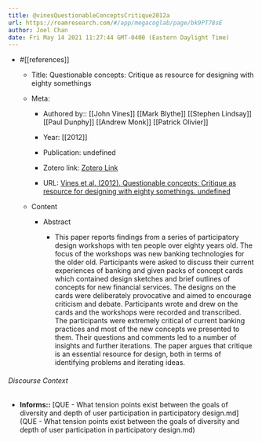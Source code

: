 ```yaml
---
title: @vinesQuestionableConceptsCritique2012a
url: https://roamresearch.com/#/app/megacoglab/page/bk9PT78sE
author: Joel Chan
date: Fri May 14 2021 11:27:44 GMT-0400 (Eastern Daylight Time)
---
```


- #[[references]]

    - Title: Questionable concepts: Critique as resource for designing with eighty somethings

    - Meta:

        - Authored by:: [[John Vines]] [[Mark Blythe]] [[Stephen Lindsay]] [[Paul Dunphy]] [[Andrew Monk]] [[Patrick Olivier]]

        - Year: [[2012]]

        - Publication: undefined

        - Zotero link: [Zotero Link](zotero://select/items/7_WBGHHZM6)

        - URL: [Vines et al. (2012). Questionable concepts: Critique as resource for designing with eighty somethings. undefined](https://doi.org/10.1145/2207676.2208567)

    - Content

        - Abstract

            - This paper reports findings from a series of participatory design workshops with ten people over eighty years old. The focus of the workshops was new banking technologies for the older old. Participants were asked to discuss their current experiences of banking and given packs of concept cards which contained design sketches and brief outlines of concepts for new financial services. The designs on the cards were deliberately provocative and aimed to encourage criticism and debate. Participants wrote and drew on the cards and the workshops were recorded and transcribed. The participants were extremely critical of current banking practices and most of the new concepts we presented to them. Their questions and comments led to a number of insights and further iterations. The paper argues that critique is an essential resource for design, both in terms of identifying problems and iterating ideas.

###### Discourse Context

- **Informs::** [QUE - What tension points exist between the goals of diversity and depth of user participation in participatory design.md](QUE - What tension points exist between the goals of diversity and depth of user participation in participatory design.md)
